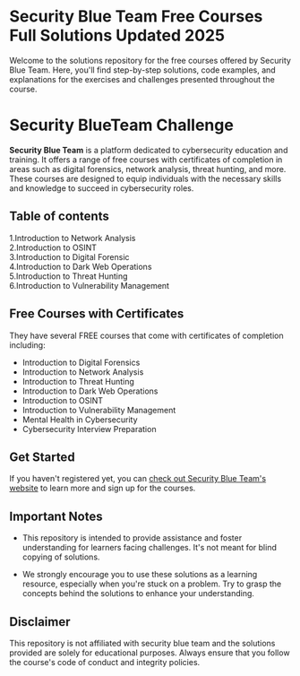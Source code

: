 # Security Blue Team Free Courses Full Solutions Updated 2025


Welcome to the solutions repository for the free courses offered by Security Blue Team. Here, you'll find step-by-step solutions, code examples, and explanations for the exercises and challenges presented throughout the course.

# Security BlueTeam Challenge

**Security Blue Team** is a platform dedicated to cybersecurity education and training. It offers a range of free courses with certificates of completion in areas such as digital forensics, network analysis, threat hunting, and more. These courses are designed to equip individuals with the necessary skills and knowledge to succeed in cybersecurity roles.


## Table of contents
1.Introduction to Network Analysis\
2.Introduction to OSINT\
3.Introduction to Digital Forensic\
4.Introduction to Dark Web Operations\
5.Introduction to Threat Hunting\
6.Introduction to Vulnerability Management

## Free Courses with Certificates
They have several FREE courses that come with certificates of completion including:
- Introduction to Digital Forensics
- Introduction to Network Analysis
- Introduction to Threat Hunting
- Introduction to Dark Web Operations
- Introduction to OSINT
- Introduction to Vulnerability Management
- Mental Health in Cybersecurity
- Cybersecurity Interview Preparation

## Get Started
If you haven't registered yet, you can [check out Security Blue Team's website](https://securityblue.team/) to learn more and sign up for the courses.

## Important Notes

- This repository is intended to provide assistance and foster understanding for learners facing challenges. It's not meant for blind copying of solutions.

- We strongly encourage you to use these solutions as a learning resource, especially when you're stuck on a problem. Try to grasp the concepts behind the solutions to enhance your understanding.

## Disclaimer

This repository is not affiliated with security blue team and the solutions provided are solely for educational purposes. Always ensure that you follow the course's code of conduct and integrity policies.

